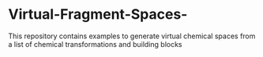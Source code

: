# Virtual-Fragment-Spaces-
This repository contains examples to generate virtual chemical spaces from a list of chemical transformations and building blocks
